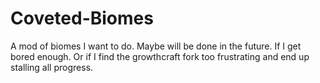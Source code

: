 # Coveted-Biomes
A mod of biomes I want to do. Maybe will be done in the future. If I get bored enough. Or if I find the growthcraft fork too frustrating and end up stalling all progress.
